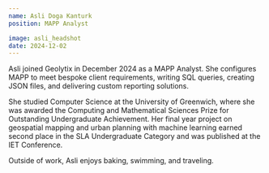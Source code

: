 ```yaml
---
name: Asli Doga Kanturk
position: MAPP Analyst

image: asli_headshot
date: 2024-12-02
---
```


Asli joined Geolytix in December 2024 as a MAPP Analyst. She configures MAPP to meet bespoke client requirements, writing SQL queries, creating JSON files, and delivering custom reporting solutions.

She studied Computer Science at the University of Greenwich, where she was awarded the Computing and Mathematical Sciences Prize for Outstanding Undergraduate Achievement. Her final year project on geospatial mapping and urban planning with machine learning earned second place in the SLA Undergraduate Category and was published at the IET Conference.

Outside of work, Asli enjoys baking, swimming, and traveling.

